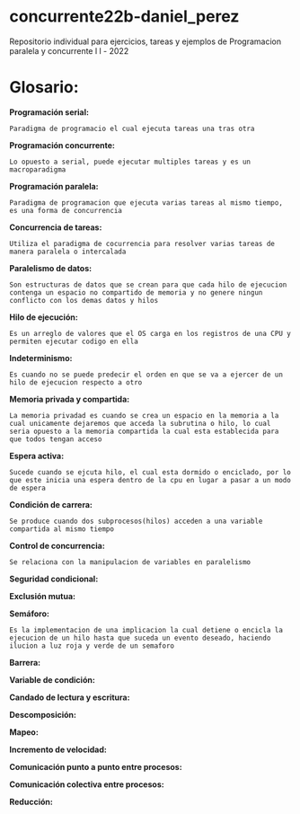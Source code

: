 # concurrente22b-daniel_perez

Repositorio individual para ejercicios, tareas y ejemplos de Programacion paralela y concurrente l l - 2022

# Glosario:

**Programación serial:**

	Paradigma de programacio el cual ejecuta tareas una tras otra
	
**Programación concurrente:**

	Lo opuesto a serial, puede ejecutar multiples tareas y es un macroparadigma 

**Programación paralela:**

	Paradigma de programacion que ejecuta varias tareas al mismo tiempo, es una forma de concurrencia

**Concurrencia de tareas:**

	Utiliza el paradigma de cocurrencia para resolver varias tareas de manera paralela o intercalada

**Paralelismo de datos:**

	Son estructuras de datos que se crean para que cada hilo de ejecucion contenga un espacio no compartido de memoria y no genere ningun conflicto con los demas datos y hilos

**Hilo de ejecución:**

	Es un arreglo de valores que el OS carga en los registros de una CPU y permiten ejecutar codigo en ella

**Indeterminismo:**

	Es cuando no se puede predecir el orden en que se va a ejercer de un hilo de ejecucion respecto a otro

**Memoria privada y compartida:**

	La memoria privadad es cuando se crea un espacio en la memoria a la cual unicamente dejaremos que acceda la subrutina o hilo, lo cual seria opuesto a la memoria compartida la cual esta establecida para que todos tengan acceso

**Espera activa:**

	Sucede cuando se ejcuta hilo, el cual esta dormido o enciclado, por lo que este inicia una espera dentro de la cpu en lugar a pasar a un modo de espera

**Condición de carrera:**

	Se produce cuando dos subprocesos(hilos) acceden a una variable compartida al mismo tiempo

**Control de concurrencia:**

	Se relaciona con la manipulacion de variables en paralelismo

**Seguridad condicional:**

**Exclusión mutua:**

**Semáforo:**

	Es la implementacion de una implicacion la cual detiene o encicla la ejecucion de un hilo hasta que suceda un evento deseado, haciendo ilucion a luz roja y verde de un semaforo

**Barrera:**

**Variable de condición:**

**Candado de lectura y escritura:**

**Descomposición:**

**Mapeo:**

**Incremento de velocidad:**

**Comunicación punto a punto entre procesos:**

**Comunicación colectiva entre procesos:**

**Reducción:**


